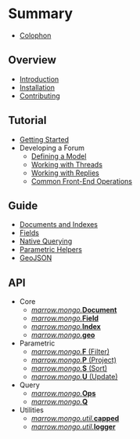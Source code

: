 # Summary

* [Colophon](COLOPHON.md)

## Overview

* [Introduction](README.md)
* [Installation](INSTALLATION.md)
* [Contributing](CONTRIBUTING.md)

## Tutorial

* [Getting Started](tutorial/getting-started.md)
* Developing a Forum
  * [Defining a Model](tutorial/forum/model.md)
  * [Working with Threads](tutorial/forum/thread.md)
  * [Working with Replies](tutorial/forum/reply.md)
  * [Common Front-End Operations](tutorial/forum/front-end.md)

## Guide

* [Documents and Indexes](guide/documents.md)
* [Fields](guide/fields.md)
* [Native Querying](guide/querying.md)
* [Parametric Helpers](guide/parametric.md)
* [GeoJSON](guide/geojson.md)

## API

* Core
  * [_marrow.mongo._**Document**](api/document.md)
  * [_marrow.mongo._**Field**](api/field.md)
  * [_marrow.mongo._**Index**](api/index.md)
  * [_marrow.mongo._**geo**](api/geo.md)
* Parametric
  * [_marrow.mongo._**F** (Filter)](api/parametric/filter.md)
  * [_marrow.mongo._**P** (Project)](api/parametric/project.md)
  * [_marrow.mongo._**S** (Sort)](api/parametric/sort.md)
  * [_marrow.mongo._**U** (Update)](api/parametric/update.md)
* Query
  * [_marrow.mongo._**Ops**](api/query/ops.md)
  * [_marrow.mongo._**Q**](api/query/query.md)
* Utilities
  * [_marrow.mongo.util._**capped**](api/util/capped.md)
  * [_marrow.mongo.util._**logger**](api/util/logger.md)